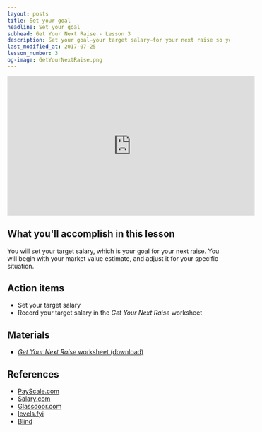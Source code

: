 ```yaml
---
layout: posts
title: Set your goal
headline: Set your goal
subhead: Get Your Next Raise - Lesson 3
description: Set your goal—your target salary—for your next raise so you know exactly what you're aiming for.
last_modified_at: 2017-07-25
lesson_number: 3
og-image: GetYourNextRaise.png
---
```

<iframe width="560" height="315" src="https://www.youtube.com/embed/o_gr58KUWus" title="Get Your Next Raise: Set your goal" frameborder="0" allow="accelerometer; autoplay; clipboard-write; encrypted-media; gyroscope; picture-in-picture" allowfullscreen></iframe>

## What you'll accomplish in this lesson

You will set your target salary, which is your goal for your next raise. You will begin with your market value estimate, and adjust it for your specific situation.

## Action items

*   Set your target salary
*   Record your target salary in the _Get Your Next Raise_ worksheet

## Materials

*   [_Get Your Next Raise_ worksheet (download)](/download/GetYourNextRaise_Worksheet.docx)

## References

*   [PayScale.com](https://payscale.com)
*   [Salary.com](http://salary.com)
*   [Glassdoor.com](https://glassdoor.com)
*   [levels.fyi](https://levels.fyi)
*   [Blind](https://teamblind.com)